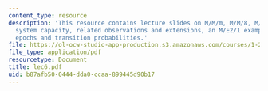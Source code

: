 ```yaml
---
content_type: resource
description: 'This resource contains lecture slides on M/M/m, M/M/8, M/M/1: finite
  system capacity, related observations and extensions, an M/E2/1 example, and M/G/1:
  epochs and transition probabilities.'
file: https://ol-ocw-studio-app-production.s3.amazonaws.com/courses/1-203j-logistical-and-transportation-planning-methods-fall-2006/b87afb500444dda0ccaa899445d90b17_lec6.pdf
file_type: application/pdf
resourcetype: Document
title: lec6.pdf
uid: b87afb50-0444-dda0-ccaa-899445d90b17
---
```

